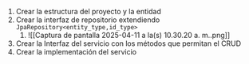 1. Crear la estructura del proyecto y la entidad
2. Crear la interfaz de repositorio extendiendo `JpaRepository<entity_type,id_type>`
	1. ![[Captura de pantalla 2025-04-11 a la(s) 10.30.20 a. m..png]]
3. Crear la Interfaz del servicio con los métodos que permitan el CRUD
4. Crear la implementación del servicio